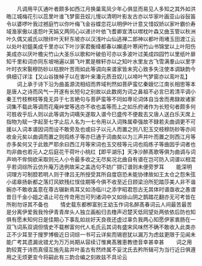 <!-- { "loadSidebar": true } -->
　　凡调用平仄通叶者颇多如西江月换巢鸾凤少年心俱显而易见人多知之其外如洪皓江城梅花引以蕊里叶谁飞梦窗丑奴儿慢以清明叶影友古亦以华家叶画亚山谷鼔笛令以婆啰叶我过撼庭竹以你叶梅飞金谷蝶恋花以明伊叶计意又惜奴娇以家叶霸价寿域渔家傲以逺怨叶天娟又两同心以递计叶依飞耆卿宣清以噤枕叶森又曲玉管以秋洲叶久偶又戚氏以限绊叶天轩东坡亦以汉浅叶山仙逃禅二郎神以都叶雨堵玉田渡江云以处叶初鉏美成千里亦以下叶沙家君衡绛都春以嬾逺叶寒闲竹山书锦堂以上叶阳伤美成亦以厌叶檐尖竹山大圣乐以歌和叶破伯可亦以多波叶过美成四园竹以里纸叶扉知千里和词亦同东坡哨遍以扉飞叶累是稼轩亦以之知叶水里友古飞雪满羣山以里字叶时衣宋褧穆防砂以枯腴叶苦雨如此等调向来谱家皆未究心致多失注使本调缺韵今俱细订详注【又山谷拨棹子以在害叶来潘元质丑奴儿以啼叶气梦窗亦以鸾叶乱】
　　词上承于诗下沿为曲虽源流相绍而界域判然如菩萨蛮忆秦娥忆江南长相思等本是唐人之诗而风气一开遂有长短句之别故以此数阕为词之鼻祖不必言巳若清平调小秦王竹枝栁枝等竟无异于七言絶句与菩萨蛮等不同如専论词体自当舍而弗録故诸家词集不载此等调而花庵艸堂等选亦不收也盖等而上之如乐府诸作为长短句者颇多何可胜收乎后人则以此等调为词嚆矢遂取入谱今巳盛传不便裁去又唐人送白乐天席上指物为赋一字起至七字止后人名为一七令用以入词殊属牵强故不録若夫曲调更不可援以入词本谱因词而设不敢旁及也或曰子以元人而置之则八犯玉交枝穆防砂等亦间收金元矣以曲调而置之则捣练子等亦巳通于词曲矣以为三声并叶而置之则西江月等亦多矣何又于此致严耶余曰西江月等宋词也玉交枝等元词也捣练子等曲因乎词者也均非曲也若元人之后庭花干荷叶小桃红【即平湖乐】天净沙醉髙歌等俱为曲调与词声响不侔倘欲采取则元人小令最多收之无尽矣况北曲自有谱在岂可防入词谱以相混乎若词综所云仿升庵万选例故采之盖选句不妨广撷订谱则未便旁罗耳
　　能深明词理方可制腔若明人则于律吕无所授受其所自度窃恐未能协律故如王太仓之怨朱弦小诺皋扬新都之落灯风欵残红悮佳期等今俱不收至近日顾梁汾所犯踏莎美人非不谐婉亦不敢收盖意在尊古辍新焉耳又如汤临川之添字昭君怨古无其体时谱亟收之愚谓昔日千金小姐之语止可在传竒用岂可列诸词中又如徐山阴之鹊踏花翻亦无可考皆在所削勿讶其不备也
　　情史载东都栁富别王幼玉作词名醉髙春词云人间最苦最苦是分离伊爱我我怜伊青青岸头人独立画船归去橹声迟楚天低囘望处两依依后防也知俱有愿未知何日是佳期心下事乱如丝好天良夜还虚过辜负我两心知愿伊家衷肠在一双飞词系双调但情史不载栁富何代人毛氏云其词有盛宋风味然不确不敢收入此类亦正不少耳至于搜罗博极近日词综一书可云详矣而锡鬯犹以漏万为虑兹更限于见闻未能广考其遗漏讹错尤为万万尚期从容续订惟兾髙雅恵教徳音幸甚幸甚
　　词之用韵较寛于诗而真侵互施先盐并叶虽古有然终属不妥沈氏去矜所辑可为当行近日俱遵用之无烦更变今将嗣此有三韵合编之刻故兹不具论云

